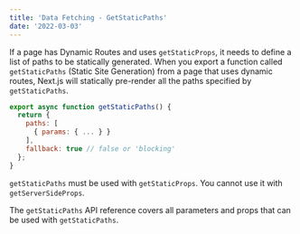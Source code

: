 ```yaml
---
title: 'Data Fetching - GetStaticPaths'
date: '2022-03-03'
---
```

If a page has Dynamic Routes and uses `getStaticProps`, it needs to define a list of paths to be statically generated.
When you export a function called `getStaticPaths` (Static Site Generation) from a page that uses dynamic routes, Next.js will statically pre-render all the paths specified by `getStaticPaths`.
```javascript
export async function getStaticPaths() {
  return {
    paths: [
      { params: { ... } }
    ],
    fallback: true // false or 'blocking'
  };
}
```
`getStaticPaths` must be used with `getStaticProps`. You cannot use it with `getServerSideProps`.

The `getStaticPaths` API reference covers all parameters and props that can be used with `getStaticPaths`.